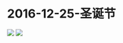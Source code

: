 # 2016-12-25-圣诞节
![](https://bilicover2016.github.io/Android/2016-12-25-圣诞节+哔哩哔哩萌战日本动漫场八强淘汰赛.png)
![](https://bilicover2016.github.io/PC/2016-12-25.jpg)
